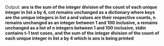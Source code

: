 Output: **ans is the sum of the integer division of the count of each unique integer in list a by 4, cnt remains unchanged as a dictionary where keys are the unique integers in list a and values are their respective counts, n remains unchanged as an integer between 1 and 100 inclusive, a remains unchanged as a list of n integers between 1 and 100 inclusive, stdin contains t-1 test cases, and the sum of the integer division of the count of each unique integer in list a by 4 which is ans is being printed**